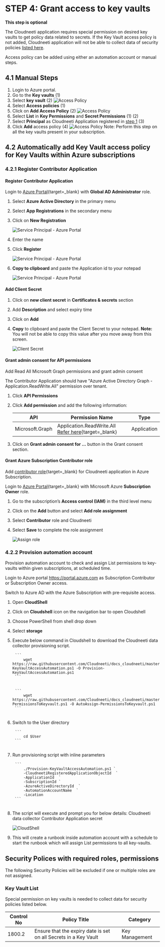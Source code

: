# STEP 4: Grant access to key vaults
**This step is optional** 

The Cloudneeti application requires special permission on desired key vaults to get policy data related to secrets. 
If the Key Vault access policy is not added, Cloudneeti application will not be able to collect data of security policies [listed here](.././grantAccessToKeyVaults/#key-vault-list).

Access policy can be added using either an automation account or manual steps.  

## 4.1 Manual Steps

1.	Login to Azure portal.
2.	Go to the **Key vaults** (1)
3.	Select **key vault** (2)
    ![Access Policy](.././images/azureSubscriptions/Add_KeyVault_Access.png#thumbnail)
4.	Select **Access policies** (1)
5.	Click on **Add Access Policy** (2)
    ![Access Policy](.././images/azureSubscriptions/Add_Access_Policy.png#thumbnail)
6.	Select **List** in **Key Permissions** and **Secret Permissions** (1) (2)
7.	Select **Principal** as Cloudneeti Application registered in [step 1](.././azureSubscriptions/#step-1-register-cloudneeti-application) (3)
8.	Click **Add** access policy (4)
   ![Access Policy](.././images/azureSubscriptions/Select_Permission.png#thumbnail)
Note: Perform this step on all the key vaults present in your subscription.



## 4.2 Automatically add Key Vault access policy for Key Vaults within Azure subscriptions

### 4.2.1 Register Contributor Application 

#### Register Contributor Application
Login to [Azure Portal](https://portal.azure.com/){target=_blank} with **Global AD
Administrator** role.

1.  Select **Azure Active Directory** in the primary menu

2.  Select **App Registrations** in the secondary menu

3.  Click on **New Registration**

    ![Service Principal - Azure Portal](.././images/azureSubscriptions/AzureManual_AddSP.png#thumbnail)

4. Enter the name
5. Click **Register**     
    
     ![Service Principal - Azure Portal](.././images/azureSubscriptions/Keyvault_Register.png#thumbnail)

6.	**Copy to clipboard** and paste the Application id to your notepad

    ![Service Principal - Azure Portal](.././images/azureSubscriptions/Keyvault_AppId.png#thumbnail)

#### Add Client Secret

1.	Click on **new client secret** in **Certificates & secrets** section
2.	Add **Description** and select expiry time 
3.	Click on **Add** 
4.	**Copy** to clipboard and paste the Client Secret to your notepad. **Note:** You will not be able to copy this value after you move away from this screen.

    ![Client Secret](.././images/azureSubscriptions/Keyvault_AppSecret.png#thumbnail)

#### Grant admin consent for API permissions

Add Read All Microsoft Graph permissions and grant admin consent

The Contributor Application should have "Azure Active Directory Graph - Application.ReadWrite.All" permission over tenant.

1. Click **API Permissions**
2. Click **Add permission** and add the following information:

    | API             | Permission Name                | Type        |
    |-----------------|--------------------------------|-------------|
    | Microsoft.Graph | Application.ReadWrite.All [Refer here](https://docs.microsoft.com/en-us/graph/permissions-reference#application-permissions-4){target=_blank} | Application |

3. Click on **Grant admin consent for …** button in the Grant consent section. 


#### Grant Azure Subscription Contributor role

Add [contributor role](https://docs.microsoft.com/en-us/azure/key-vault/key-vault-secure-your-key-vault#data-plane-and-access-policies){target=_blank} for Cloudneeti application in Azure Subscription.

Login to [Azure Portal](https://portal.azure.com/){target=_blank} with Microsoft Azure **Subscription Owner** role.

1.	Go to the subscription’s **Access control (IAM)** in the third level menu
2.	Click on the **Add** button and select **Add role assignment**
3.	Select **Contributor** role and Cloudneeti
4.	Select **Save** to complete the role assignment

    ![Assign role](.././images/azureSubscriptions/KeyVault_ContributorRole.png#thumbnail)

### 4.2.2 Provision automation account 
Provision automation account to check and assign List permissions to key-vaults within given subscriptions, at scheduled time.

Login to Azure portal <https://portal.azure.com> as Subscription Contributor or
Subscription Owner access.

Switch to Azure AD with the Azure Subscription with pre-requisite access.

1. Open **CloudShell**

2. Click on **Cloudshell** icon on the navigation bar to open Cloudshell

3. Choose PowerShell from shell drop down

4. Select **storage**

5. Execute below command in Cloudshell to download the Cloudneeti data
    collector provisioning script.
	<pre>
	<code>```
		wget https://raw.githubusercontent.com/Cloudneeti/docs_cloudneeti/master/scripts/Provision-KeyVaultAccessAutomation.ps1 -O Provision-KeyVaultAccessAutomation.ps1
	```</code>
	</pre>

    <pre>
	<code>```
        wget https://raw.githubusercontent.com/Cloudneeti/docs_cloudneeti/master/scripts/AutoAssign-PermissionsToKeyvault.ps1 -O AutoAssign-PermissionsToKeyvault.ps1
	```</code>
	</pre>

6. Switch to the User directory
	<pre>
	<code>```
		cd $User
	```</code>
	</pre>
7. Run provisioning script with inline parameters
	<pre>
	<code>```
		./Provision-KeyVaultAccessAutomation.ps1 `
		-CloudneetiRegisteredApplicationObjectId <Data Collector Object Id> `
		-ApplicationId  <Contributor Application Id>`
        -SubscriptionId <Azure Subscription Id where keyvaults are present>`
        -AzureActiveDirectoryId <Azure Active Directory Id> `
        -AutomationAccountName <Automation Account Name> `
        -Location <Location>
    ```</code>
	</pre>

8. The script will execute and prompt you for below details:
   Cloudneeti data collector Contributor Application secret

    ![CloudShell](.././images/azureSubscriptions/Keyvault_Cloudshell.png#thumbnail)

9. This will create a runbook inside automation account with a schedule to start the runbook which will assign List permissions to all key-vaults.

## Security Polices with required roles, permissions

The following Security Policies will be excluded if one or multiple roles are
not assigned.

### Key Vault List

Special permission on key vaults is needed to collect data for security policies
listed below.

| Control No    | Policy Title                                                      | Category       |
|---------------|------------------------------------------------------------------|----------------|
| 1800.2        | Ensure that the expiry date is set on all Secrets in a Key Vault | Key Management |


